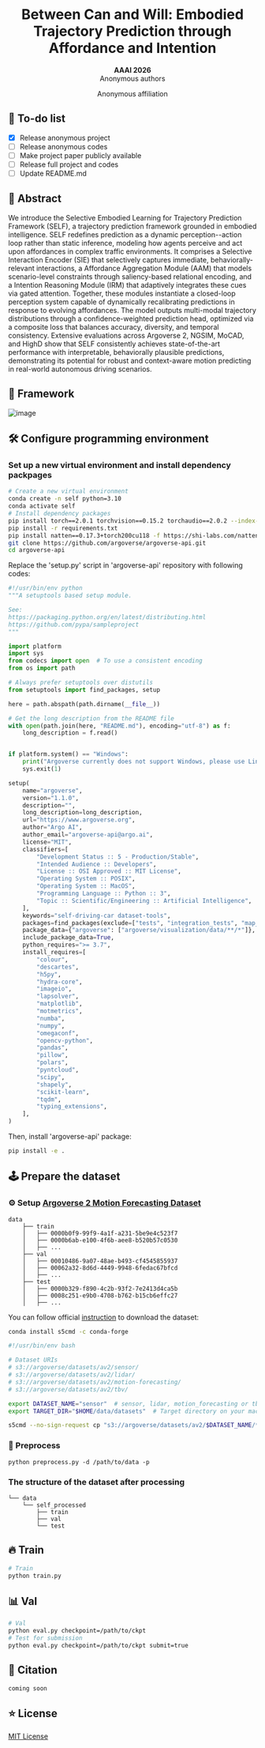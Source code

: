 <div align="center">
    <h1>Between Can and Will: Embodied Trajectory Prediction through Affordance and Intention</h2>
    <strong>AAAI 2026</strong>
    <br>
        Anonymous authors
    <p>
        <h45>
                Anonymous affiliation
            <br>
        </h5>
    </p>
</div>

## 📝 To-do list

- [x] Release anonymous project
- [ ] Release anonymous codes
- [ ] Make project paper publicly available
- [ ] Release full project and codes
- [ ] Update README.md

## 📜 Abstract
We introduce the Selective Embodied Learning for Trajectory Prediction Framework (SELF), a trajectory prediction framework grounded in embodied intelligence. SELF redefines prediction as a dynamic perception--action loop rather than static inference, modeling how agents perceive and act upon affordances in complex traffic environments. It comprises a Selective Interaction Encoder (SIE) that selectively captures immediate, behaviorally-relevant interactions, a Affordance Aggregation Module (AAM) that models scenario-level constraints through saliency-based relational encoding, and a Intention Reasoning Module (IRM) that adaptively integrates these cues via gated attention. Together, these modules instantiate a closed-loop perception system capable of dynamically recalibrating predictions in response to evolving affordances. The model outputs multi-modal trajectory distributions through a confidence-weighted prediction head, optimized via a composite loss that balances accuracy, diversity, and temporal consistency. Extensive evaluations across Argoverse 2, NGSIM, MoCAD, and HighD show that SELF consistently achieves state-of-the-art performance with interpretable, behaviorally plausible predictions, demonstrating its potential for robust and context-aware motion predicting in real-world autonomous driving scenarios.

## 🚗 Framework
![image](https://github.com/xyzrobots/SELF/blob/main/assets/framework.png)

## 🛠️ Configure programming environment

### Set up a new virtual environment and install dependency packpages
```bash
# Create a new virtual environment
conda create -n self python=3.10
conda activate self
# Install dependency packages
pip install torch==2.0.1 torchvision==0.15.2 torchaudio==2.0.2 --index-url https://download.pytorch.org/whl/cu118
pip install -r requirements.txt
pip install natten==0.17.3+torch200cu118 -f https://shi-labs.com/natten/wheels
git clone https://github.com/argoverse/argoverse-api.git
cd argoverse-api
```

Replace the 'setup.py' script in 'argoverse-api' repository with following codes:
```python
#!/usr/bin/env python
"""A setuptools based setup module.

See:
https://packaging.python.org/en/latest/distributing.html
https://github.com/pypa/sampleproject
"""

import platform
import sys
from codecs import open  # To use a consistent encoding
from os import path

# Always prefer setuptools over distutils
from setuptools import find_packages, setup

here = path.abspath(path.dirname(__file__))

# Get the long description from the README file
with open(path.join(here, "README.md"), encoding="utf-8") as f:
    long_description = f.read()


if platform.system() == "Windows":
    print("Argoverse currently does not support Windows, please use Linux/Mac OS")
    sys.exit(1)

setup(
    name="argoverse",
    version="1.1.0",
    description="",
    long_description=long_description,
    url="https://www.argoverse.org",
    author="Argo AI",
    author_email="argoverse-api@argo.ai",
    license="MIT",
    classifiers=[
        "Development Status :: 5 - Production/Stable",
        "Intended Audience :: Developers",
        "License :: OSI Approved :: MIT License",
        "Operating System :: POSIX",
        "Operating System :: MacOS",
        "Programming Language :: Python :: 3",
        "Topic :: Scientific/Engineering :: Artificial Intelligence",
    ],
    keywords="self-driving-car dataset-tools",
    packages=find_packages(exclude=["tests", "integration_tests", "map_files"]),
    package_data={"argoverse": ["argoverse/visualization/data/**/*"]},
    include_package_data=True,
    python_requires=">= 3.7",
    install_requires=[
        "colour",
        "descartes",
        "h5py",
        "hydra-core",
        "imageio",
        "lapsolver",
        "matplotlib",
        "motmetrics",
        "numba",
        "numpy",
        "omegaconf",
        "opencv-python",
        "pandas",
        "pillow",
        "polars",
        "pyntcloud",
        "scipy",
        "shapely",
        "scikit-learn",
        "tqdm",
        "typing_extensions",
    ],
)
```

Then, install 'argoverse-api' package:
```bash
pip install -e .
```

## 🕹️ Prepare the dataset
### ⚙️ Setup [Argoverse 2 Motion Forecasting Dataset](https://www.argoverse.org/av2.html)
```
data
    ├── train
    │   ├── 0000b0f9-99f9-4a1f-a231-5be9e4c523f7
    │   ├── 0000b6ab-e100-4f6b-aee8-b520b57c0530
    │   ├── ...
    ├── val
    │   ├── 00010486-9a07-48ae-b493-cf4545855937
    │   ├── 00062a32-8d6d-4449-9948-6fedac67bfcd
    │   ├── ...
    ├── test
    │   ├── 0000b329-f890-4c2b-93f2-7e2413d4ca5b
    │   ├── 0008c251-e9b0-4708-b762-b15cb6effc27
    │   ├── ...
```

You can follow official [instruction](https://argoverse.github.io/user-guide/getting_started.html#downloading-the-data) to download the dataset:

```bash
conda install s5cmd -c conda-forge
```

```bash
#!/usr/bin/env bash

# Dataset URIs
# s3://argoverse/datasets/av2/sensor/ 
# s3://argoverse/datasets/av2/lidar/
# s3://argoverse/datasets/av2/motion-forecasting/
# s3://argoverse/datasets/av2/tbv/

export DATASET_NAME="sensor"  # sensor, lidar, motion_forecasting or tbv.
export TARGET_DIR="$HOME/data/datasets"  # Target directory on your machine.

s5cmd --no-sign-request cp "s3://argoverse/datasets/av2/$DATASET_NAME/*" $TARGET_DIR
```

### 🔧 Preprocess
```
python preprocess.py -d /path/to/data -p
```

### The structure of the dataset after processing
```
└── data
    └── self_processed
        ├── train
        ├── val
        └── test
```

## 🔥 Train
```bash
# Train
python train.py
```

## 📊 Val
```bash
# Val
python eval.py checkpoint=/path/to/ckpt
# Test for submission
python eval.py checkpoint=/path/to/ckpt submit=true
```

## 📌 Citation
```
coming soon
```

## ⭐ License
[MIT License](https://mit-license.org/)
